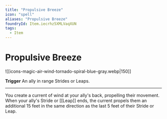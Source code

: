 ```yaml
---
title: "Propulsive Breeze"
icon: "spell"
aliases: "Propulsive Breeze"
foundryId: Item.iecrhz5XMLVaqXUN
tags:
  - Item
---
```


# Propulsive Breeze
![[icons-magic-air-wind-tornado-spiral-blue-gray.webp|150]]

**Trigger** An ally in range Strides or Leaps.

* * *

You create a current of wind at your ally's back, propelling their movement. When your ally's Stride or [[Leap]] ends, the current propels them an additional 15 feet in the same direction as the last 5 feet of their Stride or Leap.
